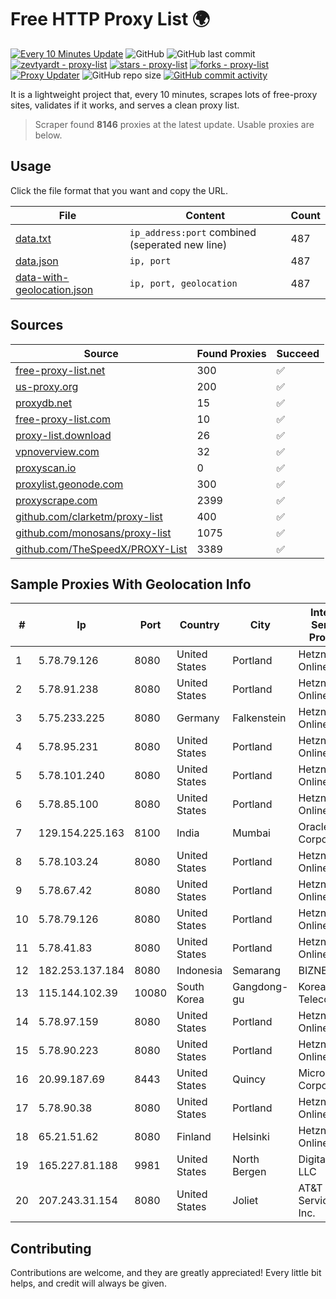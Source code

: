 
# Free HTTP Proxy List 🌍

[![Every 10 Minutes Update](https://github.com/mertguvencli/http-proxy-list/actions/workflows/main.yml/badge.svg?branch=main)](https://github.com/mertguvencli/http-proxy-list/actions/workflows/main.yml)
![GitHub](https://img.shields.io/github/license/mertguvencli/http-proxy-list)
![GitHub last commit](https://img.shields.io/github/last-commit/mertguvencli/http-proxy-list)
[![zevtyardt - proxy-list](https://img.shields.io/static/v1?label=zevtyardt&message=proxy-list&color=blue&logo=github)](https://github.com/zevtyardt/proxy-list "Go to GitHub repo")
[![stars - proxy-list](https://img.shields.io/github/stars/zevtyardt/proxy-list?style=social)](https://github.com/zevtyardt/proxy-list)
[![forks - proxy-list](https://img.shields.io/github/forks/zevtyardt/proxy-list?style=social)](https://github.com/zevtyardt/proxy-list)
[![Proxy Updater](https://github.com/zevtyardt/proxy-list/workflows/Proxy%20Updater/badge.svg)](https://github.com/zevtyardt/proxy-list/actions?query=workflow:"Proxy+Updater")
![GitHub repo size](https://img.shields.io/github/repo-size/zevtyardt/proxy-list)
[![GitHub commit activity](https://img.shields.io/github/commit-activity/m/zevtyardt/proxy-list?logo=commits)](https://github.com/zevtyardt/proxy-list/commits/main)

It is a lightweight project that, every 10 minutes, scrapes lots of free-proxy sites, validates if it works, and serves a clean proxy list.

> Scraper found **8146** proxies at the latest update. Usable proxies are below.

## Usage

Click the file format that you want and copy the URL.

|File|Content|Count|
|----|-------|-----|
|[data.txt](https://raw.githubusercontent.com/mertguvencli/http-proxy-list/main/proxy-list/data.txt)|`ip_address:port` combined (seperated new line)|487|
|[data.json](https://raw.githubusercontent.com/mertguvencli/http-proxy-list/main/proxy-list/data.json)|`ip, port`|487|
|[data-with-geolocation.json](https://raw.githubusercontent.com/mertguvencli/http-proxy-list/main/proxy-list/data-with-geolocation.json)|`ip, port, geolocation`|487|

## Sources

|Source|Found Proxies|Succeed|
|------|-------------|-------|
|[free-proxy-list.net](https://free-proxy-list.net)|300|✅|
|[us-proxy.org](https://www.us-proxy.org)|200|✅|
|[proxydb.net](http://proxydb.net)|15|✅|
|[free-proxy-list.com](https://free-proxy-list.com/?page=&port=&type%5B%5D=http&type%5B%5D=https&up_time=0&search=Search)|10|✅|
|[proxy-list.download](https://www.proxy-list.download/HTTP)|26|✅|
|[vpnoverview.com](https://vpnoverview.com/privacy/anonymous-browsing/free-proxy-servers)|32|✅|
|[proxyscan.io](https://www.proxyscan.io)|0|✅|
|[proxylist.geonode.com](https://proxylist.geonode.com/api/proxy-list?limit=300&page=1&sort_by=lastChecked&sort_type=desc&protocols=http,https)|300|✅|
|[proxyscrape.com](https://api.proxyscrape.com/v2/?request=displayproxies&protocol=http&timeout=10000&country=all&ssl=all&anonymity=all)|2399|✅|
|[github.com/clarketm/proxy-list](https://raw.githubusercontent.com/clarketm/proxy-list/master/proxy-list-raw.txt)|400|✅|
|[github.com/monosans/proxy-list](https://raw.githubusercontent.com/monosans/proxy-list/main/proxies/http.txt)|1075|✅|
|[github.com/TheSpeedX/PROXY-List](https://raw.githubusercontent.com/TheSpeedX/PROXY-List/master/http.txt)|3389|✅|


## Sample Proxies With Geolocation Info

|#|Ip|Port|Country|City|Internet Service Provider|
|-|--|----|-------|----|-------------------------|
|1|5.78.79.126|8080|United States|Portland|Hetzner Online GmbH|
|2|5.78.91.238|8080|United States|Portland|Hetzner Online GmbH|
|3|5.75.233.225|8080|Germany|Falkenstein|Hetzner Online GmbH|
|4|5.78.95.231|8080|United States|Portland|Hetzner Online GmbH|
|5|5.78.101.240|8080|United States|Portland|Hetzner Online GmbH|
|6|5.78.85.100|8080|United States|Portland|Hetzner Online GmbH|
|7|129.154.225.163|8100|India|Mumbai|Oracle Corporation|
|8|5.78.103.24|8080|United States|Portland|Hetzner Online GmbH|
|9|5.78.67.42|8080|United States|Portland|Hetzner Online GmbH|
|10|5.78.79.126|8080|United States|Portland|Hetzner Online GmbH|
|11|5.78.41.83|8080|United States|Portland|Hetzner Online GmbH|
|12|182.253.137.184|8080|Indonesia|Semarang|BIZNET|
|13|115.144.102.39|10080|South Korea|Gangdong-gu|Korea Telecom|
|14|5.78.97.159|8080|United States|Portland|Hetzner Online GmbH|
|15|5.78.90.223|8080|United States|Portland|Hetzner Online GmbH|
|16|20.99.187.69|8443|United States|Quincy|Microsoft Corporation|
|17|5.78.90.38|8080|United States|Portland|Hetzner Online GmbH|
|18|65.21.51.62|8080|Finland|Helsinki|Hetzner Online GmbH|
|19|165.227.81.188|9981|United States|North Bergen|DigitalOcean, LLC|
|20|207.243.31.154|8080|United States|Joliet|AT&T Services, Inc.|



## Contributing

Contributions are welcome, and they are greatly appreciated! Every
little bit helps, and credit will always be given.

